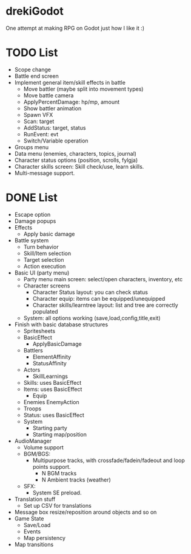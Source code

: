 # drekiGodot
One attempt at making RPG on Godot just how I like it :)

# TODO List
- Scope change
- Battle end screen
- Implement general item/skill effects in battle
	- Move battler (maybe split into movement types)
	- Move battle camera
	- ApplyPercentDamage: hp/mp, amount
	- Show battler animation
	- Spawn VFX
	- Scan: target
	- AddStatus: target, status
	- RunEvent: evt
	- Switch/Variable operation
- Groups menu
- Data menu (enemies, characters, topics, journal)
- Character status options (position, scrolls, fylgja)
- Character skills screen: Skill check/use, learn skills.
- Multi-message support.

# DONE List
- Escape option
- Damage popups
- Effects
	- Apply basic damage
- Battle system
	- Turn behavior
	- Skill/Item selection
	- Target selection
	- Action execution
- Basic UI (party menu)
	- Party menu main screen: select/open characters, inventory, etc
	- Character screens
		- Character Status layout: you can check status
		- Character equip: items can be equipped/unequipped
		- Character skills/learntree layout: list and tree are correctly populated
	- System: all options working (save,load,config,title,exit)
- Finish with basic database structures
	- Spritesheets
	- BasicEffect
		- ApplyBasicDamage
	- Battlers
		- ElementAffinity
		- StatusAffinity
	- Actors
		- SkillLearnings
	- Skills: uses BasicEffect
	- Items: uses BasicEffect
		- Equip
	- Enemies
		EnemyAction
	- Troops
	- Status: uses BasicEffect
	- System
		- Starting party
		- Starting map/position
- AudioManager
	- Volume support
	- BGM/BGS:
		- Multipurpose tracks, with crossfade/fadein/fadeout and loop points support.
			- N BGM tracks
			- N Ambient tracks (weather)
	- SFX:
		- System SE preload.
- Translation stuff
	- Set up CSV for translations
- Message box resize/reposition around objects and so on
- Game State
	- Save/Load
	- Events
	- Map persistency
- Map transitions
